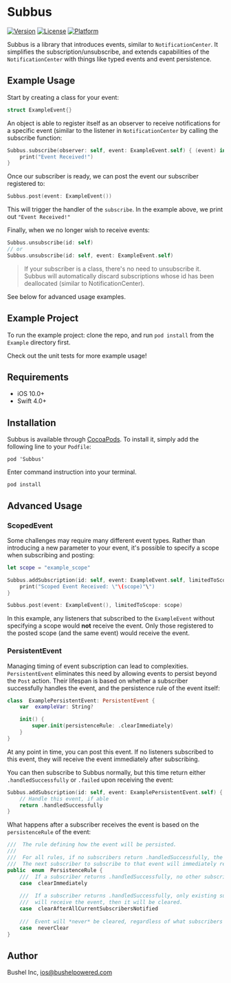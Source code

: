 # Subbus

[![Version](https://img.shields.io/cocoapods/v/Subbus.svg?style=flat)](https://cocoapods.org/pods/Subbus)
[![License](https://img.shields.io/cocoapods/l/Subbus.svg?style=flat)](https://cocoapods.org/pods/Subbus)
[![Platform](https://img.shields.io/cocoapods/p/Subbus.svg?style=flat)](https://cocoapods.org/pods/Subbus)

Subbus is a library that introduces events, similar to `NotificationCenter`.  It simplifies the subscription/unsubscribe, and extends capabilities of the `NotificationCenter` with things like typed events and event persistence.

## Example Usage

Start by creating a class for your event:
```swift
struct ExampleEvent{}
```

An object is able to register itself as an observer to receive notifications for a specific event (similar to the listener in `NotificationCenter` by calling the subscribe function:
```swift
Subbus.subscribe(observer: self, event: ExampleEvent.self) { (event) in
    print("Event Received!")
}
```

Once our subscriber is ready, we can post the event our subscriber registered to:
```swift
Subbus.post(event: ExampleEvent())
```

This will trigger the handler of the `subscribe`.  In the example above, we print out `"Event Received!"`

Finally, when we no longer wish to receive events:

```swift
Subbus.unsubscribe(id: self)
// or
Subbus.unsubscribe(id: self, event: ExampleEvent.self)
```

> If your subscriber is a class, there's no need to unsubscribe it.  Subbus will automatically discard subscriptions whose id has been deallocated (similar to NotificationCenter).

See below for advanced usage examples.

## Example Project

To run the example project: clone the repo, and run `pod install` from the `Example` directory first.

Check out the unit tests for more example usage!

## Requirements
- iOS 10.0+
- Swift 4.0+


## Installation

Subbus is available through [CocoaPods](https://cocoapods.org). To install
it, simply add the following line to your `Podfile`:

```
pod 'Subbus'
```

Enter command instruction into your terminal.

```
pod install
```

## Advanced Usage

### ScopedEvent
Some challenges may require many different event types.  Rather than introducing a new parameter to your event, it's possible to specify a scope when subscribing and posting:

```swift
let scope = "example_scope"

Subbus.addSubscription(id: self, event: ExampleEvent.self, limitedToScope: scope) { (event) in
    print("Scoped Event Received: \"\(scope)"\")
}

Subbus.post(event: ExampleEvent(), limitedToScope: scope)
```

In this example, any listeners that subscribed to the `ExampleEvent` without specifying a scope would **not** receive the event.  Only those registered to the posted scope (and the same event) would receive the event.

### PersistentEvent

Managing timing of event subscription can lead to complexities.  `PersistentEvent` eliminates this need by allowing events to persist beyond the `Post` action.  Their lifespan is based on whether a subscriber successfully handles the event, and the persistence rule of the event itself:

```swift
class  ExamplePersistentEvent: PersistentEvent {
    var  exampleVar: String?

    init() {
        super.init(persistenceRule: .clearImmediately)
    }
}
```

At any point in time, you can post this event.  If no listeners subscribed to this event, they will receive the event immediately after subscribing.

You can then subscribe to Subbus normally, but this time return either `.handledSuccessfully` or `.failed` upon receiving the event:

```swift
Subbus.addSubscription(id: self, event: ExamplePersistentEvent.self) { (event) -> PersistentEvent.HandlerResult  in
    // Handle this event, if able
    return .handledSuccessfully
}
```

What happens after a subscriber receives the event is based on the `persistenceRule` of the event:

```swift
///  The rule defining how the event will be persisted.
///
///  For all rules, if no subscribers return .handledSuccessfully, the event will persist.
///  The next subscriber to subscribe to that event will immediately receive the event.
public  enum  PersistenceRule {
    ///  If a subscriber returns .handledSuccessfully, no other subscribers will receive it.
    case  clearImmediately
    
    ///  If a subscriber returns .handledSuccessfully, only existing subscribers
    ///  will receive the event, then it will be cleared.
    case  clearAfterAllCurrentSubscribersNotified
    
    ///  Event will *never* be cleared, regardless of what subscribers return.
    case  neverClear
}
```

## Author

Bushel Inc, ios@bushelpowered.com
